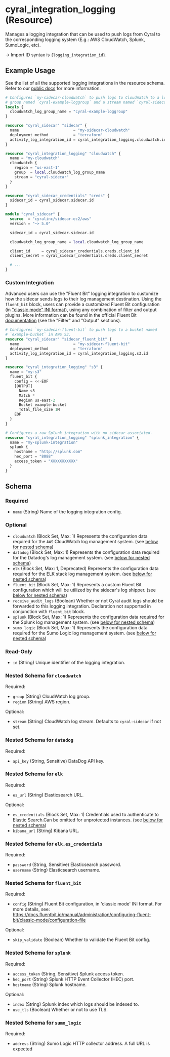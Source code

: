 # cyral_integration_logging (Resource)

Manages a logging integration that can be used to push logs from Cyral to the corresponding logging system (E.g.: AWS CloudWatch, Splunk, SumoLogic, etc).

-> Import ID syntax is `{logging_integration_id}`.

## Example Usage

See the list of all the supported logging integrations in the resource schema.
Refer to our [public docs](https://cyral.com/docs/integrations/siem/) for more information.

```terraform
# Configures `my-sidecar-cloudwatch` to push logs to CloudWatch to a log
# group named `cyral-example-loggroup` and a stream named `cyral-sidecar`.
locals {
  cloudwatch_log_group_name = "cyral-example-loggroup"
}

resource "cyral_sidecar" "sidecar" {
  name                        = "my-sidecar-cloudwatch"
  deployment_method           = "terraform"
  activity_log_integration_id = cyral_integration_logging.cloudwatch.id
}

resource "cyral_integration_logging" "cloudwatch" {
  name = "my-cloudwatch"
  cloudwatch {
    region = "us-east-1"
    group  = local.cloudwatch_log_group_name
    stream = "cyral-sidecar"
  }
}

resource "cyral_sidecar_credentials" "creds" {
  sidecar_id = cyral_sidecar.sidecar.id
}

module "cyral_sidecar" {
  source  = "cyralinc/sidecar-ec2/aws"
  version = "~> 5.0"

  sidecar_id = cyral_sidecar.sidecar.id

  cloudwatch_log_group_name = local.cloudwatch_log_group_name

  client_id     = cyral_sidecar_credentials.creds.client_id
  client_secret = cyral_sidecar_credentials.creds.client_secret

  # ...
}
```

### Custom Integration

Advanced users can use the "Fluent Bit" logging integration to customize how the sidecar sends logs to
their log management destination. Using the `fluent_bit` block, users can provide a customized Fluent Bit
configuration (in ["classic mode" INI format](https://docs.fluentbit.io/manual/administration/configuring-fluent-bit/classic-mode)),
using any combination of filter and output plugins. More information can be found in the official
Fluent Bit [documentation](https://docs.fluentbit.io/manual/concepts/data-pipeline) (see the "Filter"
and "Output" sections).

```terraform
# Configures `my-sidecar-fluent-bit` to push logs to a bucket named
# `example-bucket` in AWS S3.
resource "cyral_sidecar" "sidecar_fluent_bit" {
  name                        = "my-sidecar-fluent-bit"
  deployment_method           = "terraform"
  activity_log_integration_id = cyral_integration_logging.s3.id
}

resource "cyral_integration_logging" "s3" {
  name = "my-s3"
  fluent_bit {
    config = <<-EOF
    [OUTPUT]
      Name s3
      Match *
      Region us-east-2
      Bucket example-bucket
      Total_file_size 1M
    EOF
  }
}

# Configures a raw Splunk integration with no sidecar associated.
resource "cyral_integration_logging" "splunk_integration" {
  name = "my-splunk-integration"
  splunk {
    hostname = "http://splunk.com"
    hec_port = "8088"
    access_token = "XXXXXXXXXXX"
  }
}
```

<!-- schema generated by tfplugindocs -->

## Schema

### Required

-   `name` (String) Name of the logging integration config.

### Optional

-   `cloudwatch` (Block Set, Max: 1) Represents the configuration data required for the `AWS` CloudWatch log management system. (see [below for nested schema](#nestedblock--cloudwatch))
-   `datadog` (Block Set, Max: 1) Represents the configuration data required for the Datadog's log management system. (see [below for nested schema](#nestedblock--datadog))
-   `elk` (Block Set, Max: 1, Deprecated) Represents the configuration data required for the ELK stack log management system. (see [below for nested schema](#nestedblock--elk))
-   `fluent_bit` (Block Set, Max: 1) Represents a custom Fluent Bit configuration which will be utilized by the sidecar's log shipper. (see [below for nested schema](#nestedblock--fluent_bit))
-   `receive_audit_logs` (Boolean) Whether or not Cyral audit logs should be forwarded to this logging integration. Declaration not supported in conjunction with `fluent_bit` block.
-   `splunk` (Block Set, Max: 1) Represents the configuration data required for the Splunk log management system. (see [below for nested schema](#nestedblock--splunk))
-   `sumo_logic` (Block Set, Max: 1) Represents the configuration data required for the Sumo Logic log management system. (see [below for nested schema](#nestedblock--sumo_logic))

### Read-Only

-   `id` (String) Unique identifier of the logging integration.

<a id="nestedblock--cloudwatch"></a>

### Nested Schema for `cloudwatch`

Required:

-   `group` (String) CloudWatch log group.
-   `region` (String) AWS region.

Optional:

-   `stream` (String) CloudWatch log stream. Defaults to `cyral-sidecar` if not set.

<a id="nestedblock--datadog"></a>

### Nested Schema for `datadog`

Required:

-   `api_key` (String, Sensitive) DataDog API key.

<a id="nestedblock--elk"></a>

### Nested Schema for `elk`

Required:

-   `es_url` (String) Elasticsearch URL.

Optional:

-   `es_credentials` (Block Set, Max: 1) Credentials used to authenticate to Elastic Search.Can be omitted for unprotected instances. (see [below for nested schema](#nestedblock--elk--es_credentials))
-   `kibana_url` (String) Kibana URL.

<a id="nestedblock--elk--es_credentials"></a>

### Nested Schema for `elk.es_credentials`

Required:

-   `password` (String, Sensitive) Elasticsearch password.
-   `username` (String) Elasticsearch username.

<a id="nestedblock--fluent_bit"></a>

### Nested Schema for `fluent_bit`

Required:

-   `config` (String) Fluent Bit configuration, in 'classic mode' INI format. For more details, see: https://docs.fluentbit.io/manual/administration/configuring-fluent-bit/classic-mode/configuration-file

Optional:

-   `skip_validate` (Boolean) Whether to validate the Fluent Bit config.

<a id="nestedblock--splunk"></a>

### Nested Schema for `splunk`

Required:

-   `access_token` (String, Sensitive) Splunk access token.
-   `hec_port` (String) Splunk HTTP Event Collector (HEC) port.
-   `hostname` (String) Splunk hostname.

Optional:

-   `index` (String) Splunk index which logs should be indexed to.
-   `use_tls` (Boolean) Whether or not to use TLS.

<a id="nestedblock--sumo_logic"></a>

### Nested Schema for `sumo_logic`

Required:

-   `address` (String) Sumo Logic HTTP collector address. A full URL is expected
